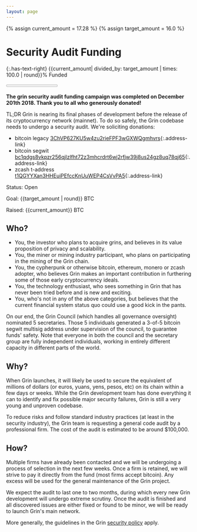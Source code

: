 ```yaml
---
layout: page
---
```


{% assign current_amount = 17.28 %}
{% assign target_amount = 16.0 %}

# Security Audit Funding

{:.has-text-right}
{{current_amount| divided_by: target_amount | times: 100.0 | round}}% Funded

<progress class="progress is-large is-success" value="{{current_amount| divided_by: target_amount}}" max="1"></progress>

**The grin security audit funding campaign was completed on December 201th 2018. Thank you to all who generously donated!**

TL;DR Grin is nearing its final phases of development before the release of
its cryptocurrency network (mainnet). To do so safely, the Grin codebase needs
to undergo a security audit. We're soliciting donations:

- bitcoin legacy [3ChVP627KU5w4zu2rieFPF3wGXWQgmhvrs](https://live.blockcypher.com/btc/address/3ChVP627KU5w4zu2rieFPF3wGXWQgmhvrs/){:.address-link}
- bitcoin segwit [bc1qdgs8vkpzr256qjlzlfht72z3mhcrdrt6wj2rfjw39j8us24gz8uq78qj65](https://blockchair.com/bitcoin/address/bc1qdgs8vkpzr256qjlzlfht72z3mhcrdrt6wj2rfjw39j8us24gz8uq78qj65){:.address-link}
- zcash t-address [t1QGYYXan3HHEuiPEfccKnUuWEP4CsVvPA5](https://explorer.zcha.in/accounts/t1QGYYXan3HHEuiPEfccKnUuWEP4CsVvPA5){:.address-link}

Status: Open

Goal: {{target_amount | round}} BTC

Raised: {{current_amount}} BTC

## Who?

- You, the investor who plans to acquire grins, and believes in its value
  proposition of privacy and scalability.
- You, the miner or mining industry participant, who plans on participating in
  the mining of the Grin chain.
- You, the cypherpunk or otherwise bitcoin, ethereum, monero or zcash adopter,
  who believes Grin makes an important contribution in furthering some of those
  early cryptocurrency ideals.
- You, the technology enthusiast, who sees something in Grin that has never
  been tried before and is new and exciting.
- You, who's not in any of the above categories, but believes that the current
  financial system status quo could use a good kick in the pants.

On our end, the Grin Council (which handles all governance oversight) nominated
5 secretaries. Those 5 individuals generated a 3-of-5 bitcoin segwit multisig
address under supervision of the council, to guarantee funds' safety. Note that
everyone in both the council and the secretary group are fully independent
individuals, working in entirely different capacity in different parts of the
world.

## Why?

When Grin launches, it will likely be used to secure the equivalent of
millions of dollars (or euros, yuans, yens, pesos, etc) on its chain within
a few days or weeks. While the Grin development team has done everything it
can to identify and fix possible major security failures, Grin is still a very
young and unproven codebase.

To reduce risks and follow standard industry practices (at least in the
security industry), the Grin team is requesting a general code audit by a
professional firm. The cost of the audit is estimated to be around $100,000.

## How?

Multiple firms have already been contacted and we will be undergoing a process
of selection in the next few weeks. Once a firm is retained, we will strive to
pay it directly from the fund (most firms accept bitcoin). Any excess will be
used for the general maintenance of the Grin project.

We expect the audit to last one to two months, during which every new Grin
development will undergo extreme scrutiny. Once the audit is finished and all
discovered issues are either fixed or found to be minor, we will be ready to
launch Grin's main network.

More generally, the guidelines in the Grin [security policy](https://github.com/mimblewimble/grin/blob/master/SECURITY.md)
apply.
